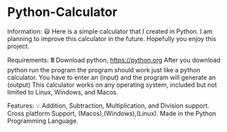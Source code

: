 # Python-Calculator

Information: 😃
Here is a simple calculator that I created in Python.
I am planning to improve this calculator in the future.
Hopefully you enjoy this project.

Requirements: 🖩
Download python, https://python.org
After you download python run the program the program should work just like a python calculator.
You have to enter an (input) and the program will generate an (output)
This calculator works on any operating system, included but not limited to Linux, Windows, and Macos.

Features: 💡
Addition, Subtraction, Multiplication, and Division support.
Cross platform Support, (Macos),(Windows),(Linux).
Made in the Python Programming Language.
